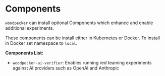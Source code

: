 # Components

`woodpecker` can install optional Components which enhance and enable additional experiments.

These components can be install either in Kubernetes or Docker. To install in Docker set namespace to `local`.

**Components List:**
* `woodpecker-ai-verifier`: Enables running red teaming experiments against AI providers such as OpenAI and Anthropic

